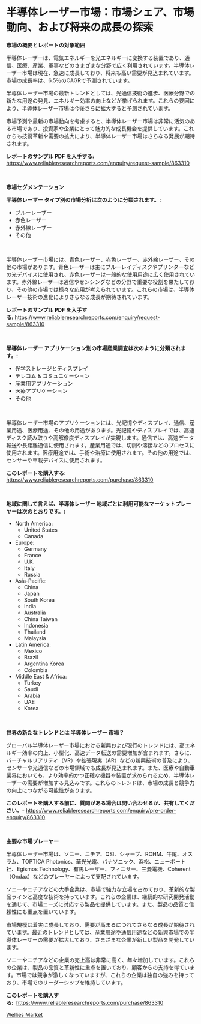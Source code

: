 <p><h1>半導体レーザー市場：市場シェア、市場動向、および将来の成長の探索</h1></p><p><strong>市場の概要とレポートの対象範囲</strong></p>
<p><p>半導体レーザーは、電気エネルギーを光エネルギーに変換する装置であり、通信、医療、産業、軍事などのさまざまな分野で広く利用されています。半導体レーザー市場は現在、急速に成長しており、将来も高い需要が見込まれています。市場の成長率は、6.5％のCAGRで予測されています。</p><p>半導体レーザー市場の最新トレンドとしては、光通信技術の進歩、医療分野での新たな用途の発見、エネルギー効率の向上などが挙げられます。これらの要因により、半導体レーザー市場は今後さらに拡大すると予測されています。</p><p>市場予測や最新の市場動向を考慮すると、半導体レーザー市場は非常に活気のある市場であり、投資家や企業にとって魅力的な成長機会を提供しています。これからも技術革新や需要の拡大により、半導体レーザー市場はさらなる発展が期待されます。</p></p>
<p><strong>レポートのサンプル PDF を入手する:</strong> <a href="https://www.reliableresearchreports.com/enquiry/request-sample/863310">https://www.reliableresearchreports.com/enquiry/request-sample/863310</a></p>
<p>&nbsp;</p>
<p><strong>市場セグメンテーション</strong></p>
<p><strong>半導体レーザー タイプ別の市場分析は次のように分類されます。:</strong></p>
<p><ul><li>ブルーレーザー</li><li>赤色レーザー</li><li>赤外線レーザー</li><li>その他</li></ul></p>
<p>&nbsp;</p>
<p><p>半導体レーザー市場には、青色レーザー、赤色レーザー、赤外線レーザー、その他の市場があります。青色レーザーは主にブルーレイディスクやプリンターなどの光デバイスに使用され、赤色レーザーは一般的な使用用途に広く使用されています。赤外線レーザーは通信やセンシングなどの分野で重要な役割を果たしており、その他の市場では様々な応用が考えられています。これらの市場は、半導体レーザー技術の進化によりさらなる成長が期待されています。</p></p>
<p><strong>レポートのサンプル PDF を入手する:</strong>&nbsp;<a href="https://www.reliableresearchreports.com/enquiry/request-sample/863310">https://www.reliableresearchreports.com/enquiry/request-sample/863310</a></p>
<p>&nbsp;</p>
<p><strong> 半導体レーザー アプリケーション別の市場産業調査は次のように分類されます。:</strong></p>
<p><ul><li>光学ストレージとディスプレイ</li><li>テレコム & コミュニケーション</li><li>産業用アプリケーション</li><li>医療アプリケーション</li><li>その他</li></ul></p>
<p>&nbsp;</p>
<p><p>半導体レーザー市場のアプリケーションには、光記憶やディスプレイ、通信、産業用途、医療用途、その他の用途があります。光記憶やディスプレイでは、高速ディスク読み取りや高解像度ディスプレイが実現します。通信では、高速データ転送や長距離通信に使用されます。産業用途では、切削や溶接などのプロセスに使用されます。医療用途では、手術や治療に使用されます。その他の用途では、センサーや車載デバイスに使用されます。</p></p>
<p><strong>このレポートを購入する:</strong>&nbsp; <a href="https://www.reliableresearchreports.com/purchase/863310">https://www.reliableresearchreports.com/purchase/863310</a></p>
<p>&nbsp;</p>
<p><strong>地域に関して言えば、半導体レーザー 地域ごとに利用可能なマーケットプレーヤーは次のとおりです。:</strong></p>
<p><ul>
    <li>
        North America:
        <ul>
            <li>United States</li>
            <li>Canada</li>
        </ul>
    </li>
    <li>
        Europe:
        <ul>
            <li>Germany</li>
            <li>France</li>
            <li>U.K.</li>
            <li>Italy</li>
            <li>Russia</li>
        </ul>
    </li>
    <li>
        Asia-Pacific:
        <ul>
            <li>China</li>
            <li>Japan</li>
            <li>South Korea</li>
            <li>India</li>
            <li>Australia</li>
            <li>China Taiwan</li>
            <li>Indonesia</li>
            <li>Thailand</li>
            <li>Malaysia</li>
        </ul>
    </li>
    <li>
        Latin America:
        <ul>
            <li>Mexico</li>
            <li>Brazil</li>
            <li>Argentina Korea</li>
            <li>Colombia</li>
        </ul>
    </li>
    <li>
        Middle East & Africa:
        <ul>
            <li>Turkey</li>
            <li>Saudi</li>
            <li>Arabia</li>
            <li>UAE</li>
            <li>Korea</li>
        </ul>
    </li>
    </ul></p>
<p>&nbsp;</p>
<p><strong>世界の新たなトレンドとは 半導体レーザー 市場？</strong></p>
<p><p>グローバル半導体レーザー市場における新興および現行のトレンドには、高エネルギー効率の向上、小型化、高速データ転送の需要増加が含まれます。さらに、バーチャルリアリティ（VR）や拡張現実（AR）などの新興技術の普及により、センサーや光通信などの市場領域でも成長が見込まれます。また、医療や自動車業界においても、より効率的かつ正確な機器や装置が求められるため、半導体レーザーの需要が増加する見込みです。これらのトレンドは、市場の成長と競争力の向上につながる可能性があります。</p></p>
<p><strong>このレポートを購入する前に、質問がある場合は問い合わせるか、共有してください。</strong>- <a href="https://www.reliableresearchreports.com/enquiry/pre-order-enquiry/863310">https://www.reliableresearchreports.com/enquiry/pre-order-enquiry/863310</a></p>
<p>&nbsp;</p>
<p><strong>主要な市場プレーヤー</strong></p>
<p><p>半導体レーザー市場は、ソニー、ニチア、QSI、シャープ、ROHM、牛尾、オスラム、TOPTICA Photonics、華光光電、パナソニック、浜松、ニューポート社、Egismos Technology、有馬レーザー、フィニサー、三菱電機、Coherent（Ondax）などのプレーヤーによって支配されています。</p><p>ソニーやニチアなどの大手企業は、市場で強力な立場を占めており、革新的な製品ラインと高度な技術を持っています。これらの企業は、継続的な研究開発活動を通じて、市場ニーズに対応する製品を提供しています。また、製品の品質と信頼性にも重点を置いています。</p><p>市場規模は着実に成長しており、需要が高まるにつれてさらなる成長が期待されています。最近のトレンドとしては、産業用途や通信用途などの新興市場での半導体レーザーの需要が拡大しており、さまざまな企業が新しい製品を開発しています。</p><p>ソニーやニチアなどの企業の売上高は非常に高く、年々増加しています。これらの企業は、製品の品質と革新性に重点を置いており、顧客からの支持を得ています。市場では競争が激しくなっていますが、これらの企業は独自の強みを持っており、市場でのリーダーシップを維持しています。</p></p>
<p><strong>このレポートを購入する:</strong>&nbsp;&nbsp;<a href="https://www.reliableresearchreports.com/purchase/863310">https://www.reliableresearchreports.com/purchase/863310</a></p>
<p><p><a href="https://automatic-knee-4c7.notion.site/Wellies-Market-Size-Market-Trends-and-Growth-Outlook-forecasted-for-period-from-2024-to-2031-cd6d7c35d0444e91b3a59a0f9c2cacba">Wellies Market</a></p></p>